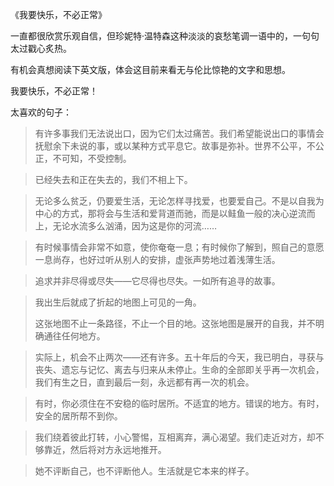 《我要快乐，不必正常》

一直都很欣赏乐观自信，但珍妮特·温特森这种淡淡的哀愁笔调一语中的，一句句太过戳心炙热。

有机会真想阅读下英文版，体会这目前来看无与伦比惊艳的文字和思想。 

我要快乐，不必正常！

太喜欢的句子：

> 有许多事我们无法说出口，因为它们太过痛苦。我们希望能说出口的事情会抚慰余下未说的事，或以某种方式平息它。故事是弥补。世界不公平，不公正，不可知，不受控制。

> 已经失去和正在失去的，我们不相上下。

> 无论多么贫乏，仍要爱生活，无论怎样寻找爱，也要爱自己。不是以自我为中心的方式，那将会与生活和爱背道而驰，而是以鲑鱼一般的决心逆流而上，无论水流多么汹涌，因为这是你的河流……

> 有时候事情会非常不如意，使你奄奄一息；有时候你了解到，照自己的意愿一息尚存，也好过听从别人的安排，虚张声势地过着浅薄生活。

> 追求并非尽得或尽失——它尽得也尽失。一如所有追寻的故事。

> 我出生后就成了折起的地图上可见的一角。
>
> 这张地图不止一条路径，不止一个目的地。这张地图是展开的自我，并不明确通往任何地方。

> 实际上，机会不止两次——还有许多。五十年后的今天，我已明白，寻获与丧失、遗忘与记忆、离去与归来从未停止。生命的全部即关乎再一次机会，我们有生之日，直到最后一刻，永远都有再一次的机会。

> 有时，你必须住在不安稳的临时居所。不适宜的地方。错误的地方。有时，安全的居所帮不到你。

> 我们绕着彼此打转，小心警惕，互相离弃，满心渴望。我们走近对方，却不够靠近，然后将对方永远地推开。

> 她不评断自己，也不评断他人。生活就是它本来的样子。